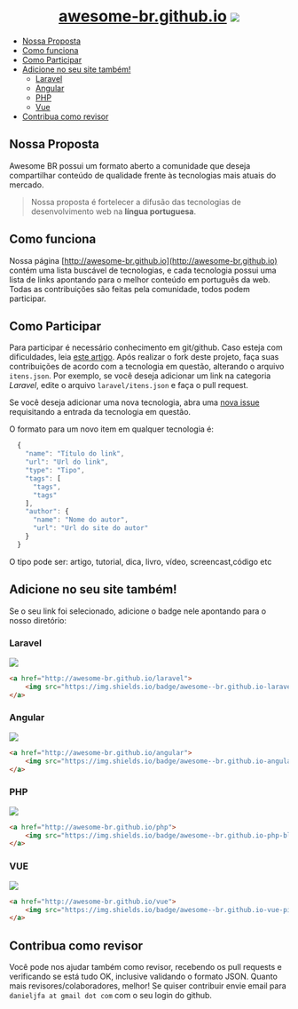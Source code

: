 
<h1 align="center">
<a href="http://awesome-br.github.io" target="_blank">awesome-br.github.io</a>
<img src="https://cloud.githubusercontent.com/assets/1509692/10661390/79f3033a-788c-11e5-97df-a90e5e5a4f49.png"/>
</h1>

  - [Nossa Proposta](#nossa-proposta)
  - [Como funciona](#como-funciona)
  - [Como Participar](#como-participar)
  - [Adicione no seu site também!](#adicione-no-seu-site-tamb%C3%A9m)
    - [Laravel](#laravel)
    - [Angular](#angular)
    - [PHP](#php)
    - [Vue](#vue)
  - [Contribua como revisor](#contribua-como-revisor)



## Nossa Proposta

Awesome BR possui um formato aberto a comunidade que deseja compartilhar conteúdo de qualidade frente às tecnologias mais atuais do mercado. 

>Nossa proposta é fortelecer a difusão das tecnologias de desenvolvimento web na **língua portuguesa**. 

## Como funciona

Nossa página [http://awesome-br.github.io](http://awesome-br.github.io) contém uma lista buscável de tecnologias, e cada tecnologia possui uma lista de links apontando para o melhor conteúdo em português da web. Todas as contribuições são feitas pela comunidade, todos podem participar. 

## Como Participar

Para participar é necessário conhecimento em git/github. Caso esteja com dificuldades, leia [este artigo](http://tableless.com.br/tudo-que-voce-queria-saber-sobre-git-e-github-mas-tinha-vergonha-de-perguntar/). Após realizar o fork deste projeto, faça suas contribuições de acordo com a tecnologia em questão, alterando o arquivo `itens.json`. Por exemplo, se você deseja adicionar um link na categoria *Laravel*, edite o arquivo `laravel/itens.json` e faça o pull request. 

Se você deseja adicionar uma nova tecnologia, abra uma [nova issue](https://github.com/awesome-br/awesome-br.github.io/issues/new) requisitando a entrada da tecnologia em questão.

O formato para um novo item em qualquer tecnologia é:

```javascript
  {
    "name": "Título do link",
    "url": "Url do link",
    "type": "Tipo",
    "tags": [
      "tags",
      "tags"
    ],
    "author": {
      "name": "Nome do autor",
      "url": "Url do site do autor"
    }
  }
``` 
O tipo pode ser: artigo, tutorial, dica, livro, vídeo, screencast,código etc


## Adicione no seu site também!

Se o seu link foi selecionado, adicione o badge nele apontando para o nosso diretório:

### Laravel
![](https://img.shields.io/badge/awesome--br.github.io-laravel-orange.svg) 
```html
<a href="http://awesome-br.github.io/laravel">
    <img src="https://img.shields.io/badge/awesome--br.github.io-laravel-orange.svg"/>
</a>
```

### Angular
![](https://img.shields.io/badge/awesome--br.github.io-angular-red.svg) 
```html
<a href="http://awesome-br.github.io/angular">
    <img src="https://img.shields.io/badge/awesome--br.github.io-angular-red.svg"/>
</a>
```

### PHP
![](https://img.shields.io/badge/awesome--br.github.io-php-blue.svg) 
```html
<a href="http://awesome-br.github.io/php">
    <img src="https://img.shields.io/badge/awesome--br.github.io-php-blue.svg"/>
</a>
```

### VUE
![](https://img.shields.io/badge/awesome--br.github.io-vue-pink.svg) 
```html
<a href="http://awesome-br.github.io/vue">
    <img src="https://img.shields.io/badge/awesome--br.github.io-vue-pink.svg"/>
</a>
```

## Contribua como revisor

Você pode nos ajudar também como revisor, recebendo os pull requests e verificando se está tudo OK, inclusive  validando o formato JSON. Quanto mais revisores/colaboradores, melhor! Se quiser contribuir envie email para `danieljfa at gmail dot com` com o seu login do github.




